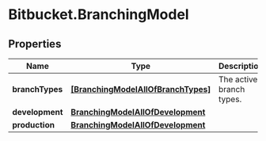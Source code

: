 # Bitbucket.BranchingModel

## Properties

Name | Type | Description | Notes
------------ | ------------- | ------------- | -------------
**branchTypes** | [**[BranchingModelAllOfBranchTypes]**](BranchingModelAllOfBranchTypes.md) | The active branch types. | [optional] 
**development** | [**BranchingModelAllOfDevelopment**](BranchingModelAllOfDevelopment.md) |  | [optional] 
**production** | [**BranchingModelAllOfDevelopment**](BranchingModelAllOfDevelopment.md) |  | [optional] 


